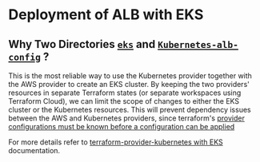# Deployment of ALB with EKS 



## Why Two Directories [`eks`](./eks/) and [`Kubernetes-alb-config`](./kubernetes-alb-config/) ?

This is the most reliable way to use the Kubernetes provider together with the AWS provider to create an EKS cluster. By keeping the two providers' resources in separate Terraform states (or separate workspaces using Terraform Cloud), we can limit the scope of changes to either the EKS cluster or the Kubernetes resources. This will prevent dependency issues between the AWS and Kubernetes providers, since terraform's [provider configurations must be known before a configuration can be applied](https://developer.hashicorp.com/terraform/language/providers/configuration)

For more details refer to [terraform-provider-kubernetes with EKS](https://github.com/hashicorp/terraform-provider-kubernetes/tree/main/_examples/eks) documentation.

<!-- YAML anchor feature to avoid having -->
<!-- to repeat the http section for multiple hosts that use the exact same paths -->